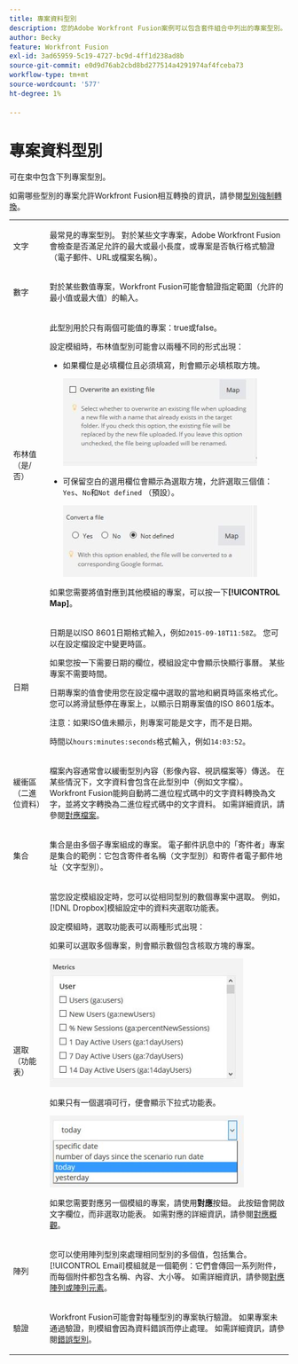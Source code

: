```yaml
---
title: 專案資料型別
description: 您的Adobe Workfront Fusion案例可以包含套件組合中列出的專案型別。
author: Becky
feature: Workfront Fusion
exl-id: 3ad65959-5c19-4727-bc9d-4ff1d238ad8b
source-git-commit: e0d9d76ab2cbd8bd277514a4291974af4fceba73
workflow-type: tm+mt
source-wordcount: '577'
ht-degree: 1%

---
```


# 專案資料型別

可在束中包含下列專案型別。

如需哪些型別的專案允許Workfront Fusion相互轉換的資訊，請參閱[型別強制轉換](/help/workfront-fusion/references/mapping-panel/data-types/type-coercion.md)。

<table style="table-layout:auto">
 <col> 
 <col> 
 <tbody> 
  <tr> 
   <td role="rowheader"> <p>文字</p> </td> 
   <td> <p>最常見的專案型別。 對於某些文字專案，Adobe Workfront Fusion會檢查是否滿足允許的最大或最小長度，或專案是否執行格式驗證（電子郵件、URL或檔案名稱）。</p> </td> 
  </tr> 
  <tr> 
   <td role="rowheader"> <p>數字</p> </td> 
   <td> <p>對於某些數值專案，Workfront Fusion可能會驗證指定範圍（允許的最小值或最大值）的輸入。</p> </td> 
  </tr> 
  <tr> 
   <td role="rowheader"> <p>布林值（是/否）</p> </td> 
   <td> <p>此型別用於只有兩個可能值的專案：true或false。 </p> <p>設定模組時，布林值型別可能會以兩種不同的形式出現：</p> 
    <ul> 
     <li> <p>如果欄位是必填欄位且必須填寫，則會顯示必填核取方塊。</p> <p> <img src="assets/boolean-checkbox-350x158.jpg" style="width: 350;height: 158;"> </p> </li> 
     <li> <p>可保留空白的選用欄位會顯示為選取方塊，允許選取三個值： <code>Yes</code>、<code>No</code>和<code>Not defined</code> （預設）。</p> <p> <img src="assets/boolean-convert-file-350x129.jpg" style="width: 350;height: 129;"> </p> </li> 
    </ul> <p>如果您需要將值對應到其他模組的專案，可以按一下<strong>[!UICONTROL Map]</strong>。</p> </td> 
  </tr> 
  <tr> 
   <td role="rowheader"> <p>日期</p> </td> 
   <td> <p>日期是以ISO 8601日期格式輸入，例如<code>2015-09-18T11:58Z</code>。 您可以在設定檔設定中變更時區。 </p> <p>如果您按一下需要日期的欄位，模組設定中會顯示快顯行事曆。 某些專案不需要時間。</p> <p>日期專案的值會使用您在設定檔中選取的當地和網頁時區來格式化。 您可以將滑鼠懸停在專案上，以顯示日期專案值的ISO 8601版本。</p> <p>注意：如果ISO值未顯示，則專案可能是文字，而不是日期。</p> <p>時間以<code>hours:minutes:seconds</code>格式輸入，例如<code>14:03:52</code>。</p> </td> 
  </tr> 
  <tr> 
   <td role="rowheader"> <p>緩衝區（二進位資料）</p> </td> 
   <td> <p>檔案內容通常會以緩衝型別內容（影像內容、視訊檔案等）傳送。 在某些情況下，文字資料會包含在此型別中（例如文字檔）。 Workfront Fusion能夠自動將二進位程式碼中的文字資料轉換為文字，並將文字轉換為二進位程式碼中的文字資料。 如需詳細資訊，請參閱<a href="/help/workfront-fusion/create-scenarios/map-data/map-files.md" class="MCXref xref">對應檔案</a>。</p> </td> 
  </tr> 
  <tr> 
   <td role="rowheader"> <p>集合</p> </td> 
   <td> <p>集合是由多個子專案組成的專案。 電子郵件訊息中的「寄件者」專案是集合的範例：它包含寄件者名稱（文字型別）和寄件者電子郵件地址（文字型別）。</p> </td> 
  </tr> 
  <tr> 
   <td role="rowheader"> <p>選取（功能表）</p> </td> 
   <td> <p>當您設定模組設定時，您可以從相同型別的數個專案中選取。 例如，[!DNL Dropbox]模組設定中的資料夾選取功能表。 </p> <p>設定模組時，選取功能表可以兩種形式出現：</p> <p> <p>如果可以選取多個專案，則會顯示數個包含核取方塊的專案。</p> <p> <img src="assets/image-kb-type-list-multi-350x232.jpg" style="width: 350;height: 232;"> </p> </p> <p>如果只有一個選項可行，便會顯示下拉式功能表。</p> <p> <img src="assets/select-menu-dropdown-350x130.jpg" style="width: 350;height: 130;"> </p> <p>如果您需要對應另一個模組的專案，請使用<strong>對應</strong>按鈕。 此按鈕會開啟文字欄位，而非選取功能表。 如需對應的詳細資訊，請參閱<a href="/help/workfront-fusion/get-started-with-fusion/understand-fusion/mapping-overview.md" class="MCXref xref">對應概觀</a>。</p> </td> 
  </tr> 
  <tr> 
   <td role="rowheader"> <p>陣列</p> </td> 
   <td> <p>您可以使用陣列型別來處理相同型別的多個值，包括集合。 [!UICONTROL Email]模組就是一個範例：它們會傳回一系列附件，而每個附件都包含名稱、內容、大小等。 如需詳細資訊，請參閱<a href="/help/workfront-fusion/create-scenarios/map-data/map-an-array.md" class="MCXref xref">對應陣列或陣列元素</a>。</p> </td> 
  </tr> 
  <tr> 
   <td role="rowheader"> <p>驗證</p> </td> 
   <td> <p>Workfront Fusion可能會對每種型別的專案執行驗證。 如果專案未通過驗證，則模組會因為資料錯誤而停止處理。 如需詳細資訊，請參閱<a href="/help/workfront-fusion/references/errors/error-processing.md" class="MCXref xref">錯誤型別</a>。 </p> </td> 
  </tr> 
 </tbody> 
</table>
